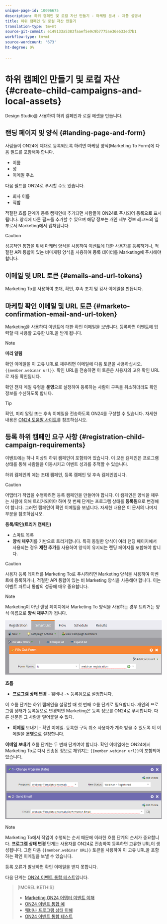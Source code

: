 ```yaml
---
unique-page-id: 10096675
description: 하위 캠페인 및 로컬 자산 만들기 - 마케팅 문서 - 제품 설명서
title: 하위 캠페인 및 로컬 자산 만들기
translation-type: tm+mt
source-git-commit: e149133a5383faaef5e9c9b7775ae36e633ed7b1
workflow-type: tm+mt
source-wordcount: '673'
ht-degree: 0%

---
```



# 하위 캠페인 만들기 및 로컬 자산 {#create-child-campaigns-and-local-assets}

Design Studio를 사용하여 하위 캠페인과 로컬 에셋을 만듭니다.

## 랜딩 페이지 및 양식 {#landing-page-and-form}

사람들이 ON24에 제대로 등록되도록 하려면 마케팅 양식(Marketing To Form)에 다음 필드를 포함해야 합니다.

* 이름
* 성
* 이메일 주소

다음 필드를 ON24로 푸시할 수도 있습니다.

* 회사 이름
* 직함

적절한 흐름 단계가 등록 캠페인에 추가되면 사람들이 ON24로 푸시되어 등록으로 표시됩니다. 양식에 다른 필드를 추가할 수 있으며 해당 정보는 개인 세부 정보 레코드의 일부로서 Marketing에서 캡처됩니다.

>[!CAUTION]
>
>성공적인 통합을 위해 마케터 양식을 사용하여 이벤트에 대한 사용자를 등록하거나, 적절한 API 통합이 있는 비마케팅 양식을 사용하여 등록 데이터를 Marketing에 푸시해야 합니다.

## 이메일 및 URL 토큰 {#emails-and-url-tokens}

Marketing To를 사용하여 초대, 확인, 후속 조치 및 감사 이메일을 만듭니다.

## 마케팅 확인 이메일 및 URL 토큰 {#marketo-confirmation-email-and-url-token}

Marketing을 사용하여 이벤트에 대한 확인 이메일을 보냅니다. 등록하면 이벤트에 입력할 때 사용할 고유한 URL을 받게 됩니다.

>[!NOTE]
>
>**미리 알림**
>
>확인 이메일을 이 고유 URL로 채우려면 이메일에 다음 토큰을 사용하십시오.`{{member.webinar url}}`. 확인 URL을 전송하면 이 토큰은 사용자의 고유 확인 URL로 자동 확인됩니다.
>
>확인 전자 메일 유형을 **운영**&#x200B;으로 설정하여 등록하는 사람이 구독을 취소하더라도 확인 정보를 수신하도록 합니다.

>[!TIP]
>
>확인, 미리 알림 또는 후속 이메일을 전송하도록 ON24를 구성할 수 있습니다. 자세한 내용은 [ON24 도움말 사이트](http://webcastelitehelp.on24.com)를 참조하십시오.

## 등록 하위 캠페인 요구 사항 {#registration-child-campaign-requirements}

이벤트에는 하나 이상의 하위 캠페인이 포함되어 있습니다. 이 모든 캠페인은 프로그램 상태를 통해 사람들을 이동시키고 이벤트 성과를 추적할 수 있습니다.

하위 캠페인의 예는 초대 캠페인, 등록 캠페인 및 후속 캠페인입니다.

>[!CAUTION]
>
>어댑터가 작업을 수행하려면 등록 캠페인을 만들어야 합니다. 이 캠페인은 양식을 채우는 사람에 의해 트리거되어야 하며 첫 번째 단계는 프로그램 상태를 **등록됨**&#x200B;으로 변경해야 합니다. 그러면 캠페인이 확인 이메일을 보냅니다. 자세한 내용은 이 문서의 나머지 부분을 참조하십시오.

**등록/확인(트리거 캠페인)**

* 스마트 목록
* **양식 채우기**&#x200B;를 기반으로 트리거합니다. 특히 동일한 양식이 여러 랜딩 페이지에서 사용되는 경우 **제한 추가**&#x200B;를 사용하여 양식이 유지되는 랜딩 페이지를 포함해야 합니다.

>[!CAUTION]
>
>사용자 등록 데이터를 Marketing To로 푸시하려면 Marketing 양식을 사용하여 이벤트에 등록하거나, 적절한 API 통합이 있는 비 Marketing 양식을 사용해야 합니다. 이는 이벤트 파트너 통합의 성공에 매우 중요합니다.

>[!NOTE]
>
>Marketing이 아닌 랜딩 페이지에서 Marketing To 양식을 사용하는 경우 트리거는 양식 이름으로 **양식 채우기**&#x200B;가 됩니다.

![](assets/image2015-12-22-15-3a20-3a51.png)

**흐름**

* **프로그램 상태 변경**  - 웨비나 -> 등록됨으로 설정합니다.

이 흐름 단계는 하위 캠페인을 설정할 때 첫 번째 흐름 단계로 필요합니다. 개인의 프로그램 상태가 등록됨으로 변경되면 Marketing은 등록 정보를 ON24로 푸시합니다. 다른 신분은 그 사람을 밀어붙일 수 없다.

* **이메일**  보내기 - 확인 이메일. 등록한 구독 취소 사용자가 계속 받을 수 있도록 이 이메일을 **운영**&#x200B;으로 설정합니다.

**이메일 보내기** 흐름 단계는 두 번째 단계여야 합니다. 확인 이메일에는 ON24에서 Marketing To로 다시 전송된 정보로 채워지는 `{{member.webinar url}}`이 포함되어 있습니다.

![](assets/image2015-12-22-15-3a29-3a50.png)

>[!NOTE]
>
>Marketing To에서 작업이 수행되는 순서 때문에 이러한 흐름 단계의 순서가 중요합니다. **프로그램 상태 변경** 단계는 사용자를 ON24로 전송하여 등록하면 고유한 URL이 생성됩니다. 그런 다음 `{{member.webinar URL}}` 토큰을 사용하여 이 고유 URL을 포함하는 확인 이메일을 보낼 수 있습니다.
>
>등록 오류가 발생하면 확인 이메일을 받지 못합니다.

다음 단계는 [ON24 이벤트 통합 테스트](test-your-on24-event-integration.md)입니다.

>[!MORELIKETHIS]
>
>* [Marketing ON24 어댑터 이벤트 이해](understanding-marketo-on24-adapter-events.md)
>* [ON24 이벤트 통합 예](example-on24-event-integration.md)
>* [웨비나 프로그램 상태 이해](understanding-webinar-program-statuses.md)
>* [ON24 이벤트 통합 테스트](test-your-on24-event-integration.md)

>



